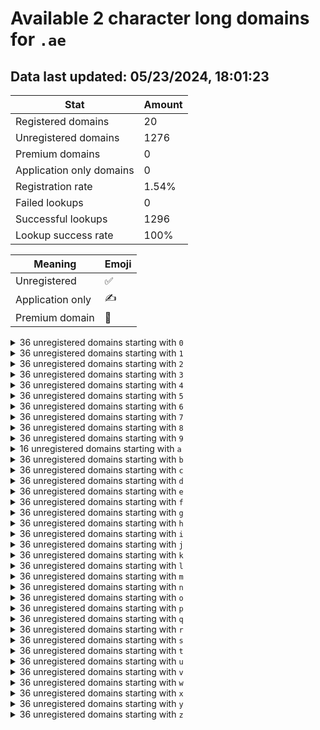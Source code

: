 # Available 2 character long domains for `.ae`

## Data last updated: 05/23/2024, 18:01:23

|Stat|Amount|
|--|--|
|Registered domains|20|
|Unregistered domains|1276|
|Premium domains|0|
|Application only domains|0|
|Registration rate|1.54%|
|Failed lookups|0|
|Successful lookups|1296|
|Lookup success rate|100%|


|Meaning|Emoji|
|--|--|
|Unregistered|:white_check_mark:|
|Application only|:writing_hand:|
|Premium domain|:gem:|

<details>
<summary>36 unregistered domains starting with <bold><code>0</code></bold></summary>

|Type|Domain|
|--|--|
|:white_check_mark:|`00.ae`|
|:white_check_mark:|`01.ae`|
|:white_check_mark:|`02.ae`|
|:white_check_mark:|`03.ae`|
|:white_check_mark:|`04.ae`|
|:white_check_mark:|`05.ae`|
|:white_check_mark:|`06.ae`|
|:white_check_mark:|`07.ae`|
|:white_check_mark:|`08.ae`|
|:white_check_mark:|`09.ae`|
|:white_check_mark:|`0a.ae`|
|:white_check_mark:|`0b.ae`|
|:white_check_mark:|`0c.ae`|
|:white_check_mark:|`0d.ae`|
|:white_check_mark:|`0e.ae`|
|:white_check_mark:|`0f.ae`|
|:white_check_mark:|`0g.ae`|
|:white_check_mark:|`0h.ae`|
|:white_check_mark:|`0i.ae`|
|:white_check_mark:|`0j.ae`|
|:white_check_mark:|`0k.ae`|
|:white_check_mark:|`0l.ae`|
|:white_check_mark:|`0m.ae`|
|:white_check_mark:|`0n.ae`|
|:white_check_mark:|`0o.ae`|
|:white_check_mark:|`0p.ae`|
|:white_check_mark:|`0q.ae`|
|:white_check_mark:|`0r.ae`|
|:white_check_mark:|`0s.ae`|
|:white_check_mark:|`0t.ae`|
|:white_check_mark:|`0u.ae`|
|:white_check_mark:|`0v.ae`|
|:white_check_mark:|`0w.ae`|
|:white_check_mark:|`0x.ae`|
|:white_check_mark:|`0y.ae`|
|:white_check_mark:|`0z.ae`|
</details>
<details>
<summary>36 unregistered domains starting with <bold><code>1</code></bold></summary>

|Type|Domain|
|--|--|
|:white_check_mark:|`10.ae`|
|:white_check_mark:|`11.ae`|
|:white_check_mark:|`12.ae`|
|:white_check_mark:|`13.ae`|
|:white_check_mark:|`14.ae`|
|:white_check_mark:|`15.ae`|
|:white_check_mark:|`16.ae`|
|:white_check_mark:|`17.ae`|
|:white_check_mark:|`18.ae`|
|:white_check_mark:|`19.ae`|
|:white_check_mark:|`1a.ae`|
|:white_check_mark:|`1b.ae`|
|:white_check_mark:|`1c.ae`|
|:white_check_mark:|`1d.ae`|
|:white_check_mark:|`1e.ae`|
|:white_check_mark:|`1f.ae`|
|:white_check_mark:|`1g.ae`|
|:white_check_mark:|`1h.ae`|
|:white_check_mark:|`1i.ae`|
|:white_check_mark:|`1j.ae`|
|:white_check_mark:|`1k.ae`|
|:white_check_mark:|`1l.ae`|
|:white_check_mark:|`1m.ae`|
|:white_check_mark:|`1n.ae`|
|:white_check_mark:|`1o.ae`|
|:white_check_mark:|`1p.ae`|
|:white_check_mark:|`1q.ae`|
|:white_check_mark:|`1r.ae`|
|:white_check_mark:|`1s.ae`|
|:white_check_mark:|`1t.ae`|
|:white_check_mark:|`1u.ae`|
|:white_check_mark:|`1v.ae`|
|:white_check_mark:|`1w.ae`|
|:white_check_mark:|`1x.ae`|
|:white_check_mark:|`1y.ae`|
|:white_check_mark:|`1z.ae`|
</details>
<details>
<summary>36 unregistered domains starting with <bold><code>2</code></bold></summary>

|Type|Domain|
|--|--|
|:white_check_mark:|`20.ae`|
|:white_check_mark:|`21.ae`|
|:white_check_mark:|`22.ae`|
|:white_check_mark:|`23.ae`|
|:white_check_mark:|`24.ae`|
|:white_check_mark:|`25.ae`|
|:white_check_mark:|`26.ae`|
|:white_check_mark:|`27.ae`|
|:white_check_mark:|`28.ae`|
|:white_check_mark:|`29.ae`|
|:white_check_mark:|`2a.ae`|
|:white_check_mark:|`2b.ae`|
|:white_check_mark:|`2c.ae`|
|:white_check_mark:|`2d.ae`|
|:white_check_mark:|`2e.ae`|
|:white_check_mark:|`2f.ae`|
|:white_check_mark:|`2g.ae`|
|:white_check_mark:|`2h.ae`|
|:white_check_mark:|`2i.ae`|
|:white_check_mark:|`2j.ae`|
|:white_check_mark:|`2k.ae`|
|:white_check_mark:|`2l.ae`|
|:white_check_mark:|`2m.ae`|
|:white_check_mark:|`2n.ae`|
|:white_check_mark:|`2o.ae`|
|:white_check_mark:|`2p.ae`|
|:white_check_mark:|`2q.ae`|
|:white_check_mark:|`2r.ae`|
|:white_check_mark:|`2s.ae`|
|:white_check_mark:|`2t.ae`|
|:white_check_mark:|`2u.ae`|
|:white_check_mark:|`2v.ae`|
|:white_check_mark:|`2w.ae`|
|:white_check_mark:|`2x.ae`|
|:white_check_mark:|`2y.ae`|
|:white_check_mark:|`2z.ae`|
</details>
<details>
<summary>36 unregistered domains starting with <bold><code>3</code></bold></summary>

|Type|Domain|
|--|--|
|:white_check_mark:|`30.ae`|
|:white_check_mark:|`31.ae`|
|:white_check_mark:|`32.ae`|
|:white_check_mark:|`33.ae`|
|:white_check_mark:|`34.ae`|
|:white_check_mark:|`35.ae`|
|:white_check_mark:|`36.ae`|
|:white_check_mark:|`37.ae`|
|:white_check_mark:|`38.ae`|
|:white_check_mark:|`39.ae`|
|:white_check_mark:|`3a.ae`|
|:white_check_mark:|`3b.ae`|
|:white_check_mark:|`3c.ae`|
|:white_check_mark:|`3d.ae`|
|:white_check_mark:|`3e.ae`|
|:white_check_mark:|`3f.ae`|
|:white_check_mark:|`3g.ae`|
|:white_check_mark:|`3h.ae`|
|:white_check_mark:|`3i.ae`|
|:white_check_mark:|`3j.ae`|
|:white_check_mark:|`3k.ae`|
|:white_check_mark:|`3l.ae`|
|:white_check_mark:|`3m.ae`|
|:white_check_mark:|`3n.ae`|
|:white_check_mark:|`3o.ae`|
|:white_check_mark:|`3p.ae`|
|:white_check_mark:|`3q.ae`|
|:white_check_mark:|`3r.ae`|
|:white_check_mark:|`3s.ae`|
|:white_check_mark:|`3t.ae`|
|:white_check_mark:|`3u.ae`|
|:white_check_mark:|`3v.ae`|
|:white_check_mark:|`3w.ae`|
|:white_check_mark:|`3x.ae`|
|:white_check_mark:|`3y.ae`|
|:white_check_mark:|`3z.ae`|
</details>
<details>
<summary>36 unregistered domains starting with <bold><code>4</code></bold></summary>

|Type|Domain|
|--|--|
|:white_check_mark:|`40.ae`|
|:white_check_mark:|`41.ae`|
|:white_check_mark:|`42.ae`|
|:white_check_mark:|`43.ae`|
|:white_check_mark:|`44.ae`|
|:white_check_mark:|`45.ae`|
|:white_check_mark:|`46.ae`|
|:white_check_mark:|`47.ae`|
|:white_check_mark:|`48.ae`|
|:white_check_mark:|`49.ae`|
|:white_check_mark:|`4a.ae`|
|:white_check_mark:|`4b.ae`|
|:white_check_mark:|`4c.ae`|
|:white_check_mark:|`4d.ae`|
|:white_check_mark:|`4e.ae`|
|:white_check_mark:|`4f.ae`|
|:white_check_mark:|`4g.ae`|
|:white_check_mark:|`4h.ae`|
|:white_check_mark:|`4i.ae`|
|:white_check_mark:|`4j.ae`|
|:white_check_mark:|`4k.ae`|
|:white_check_mark:|`4l.ae`|
|:white_check_mark:|`4m.ae`|
|:white_check_mark:|`4n.ae`|
|:white_check_mark:|`4o.ae`|
|:white_check_mark:|`4p.ae`|
|:white_check_mark:|`4q.ae`|
|:white_check_mark:|`4r.ae`|
|:white_check_mark:|`4s.ae`|
|:white_check_mark:|`4t.ae`|
|:white_check_mark:|`4u.ae`|
|:white_check_mark:|`4v.ae`|
|:white_check_mark:|`4w.ae`|
|:white_check_mark:|`4x.ae`|
|:white_check_mark:|`4y.ae`|
|:white_check_mark:|`4z.ae`|
</details>
<details>
<summary>36 unregistered domains starting with <bold><code>5</code></bold></summary>

|Type|Domain|
|--|--|
|:white_check_mark:|`50.ae`|
|:white_check_mark:|`51.ae`|
|:white_check_mark:|`52.ae`|
|:white_check_mark:|`53.ae`|
|:white_check_mark:|`54.ae`|
|:white_check_mark:|`55.ae`|
|:white_check_mark:|`56.ae`|
|:white_check_mark:|`57.ae`|
|:white_check_mark:|`58.ae`|
|:white_check_mark:|`59.ae`|
|:white_check_mark:|`5a.ae`|
|:white_check_mark:|`5b.ae`|
|:white_check_mark:|`5c.ae`|
|:white_check_mark:|`5d.ae`|
|:white_check_mark:|`5e.ae`|
|:white_check_mark:|`5f.ae`|
|:white_check_mark:|`5g.ae`|
|:white_check_mark:|`5h.ae`|
|:white_check_mark:|`5i.ae`|
|:white_check_mark:|`5j.ae`|
|:white_check_mark:|`5k.ae`|
|:white_check_mark:|`5l.ae`|
|:white_check_mark:|`5m.ae`|
|:white_check_mark:|`5n.ae`|
|:white_check_mark:|`5o.ae`|
|:white_check_mark:|`5p.ae`|
|:white_check_mark:|`5q.ae`|
|:white_check_mark:|`5r.ae`|
|:white_check_mark:|`5s.ae`|
|:white_check_mark:|`5t.ae`|
|:white_check_mark:|`5u.ae`|
|:white_check_mark:|`5v.ae`|
|:white_check_mark:|`5w.ae`|
|:white_check_mark:|`5x.ae`|
|:white_check_mark:|`5y.ae`|
|:white_check_mark:|`5z.ae`|
</details>
<details>
<summary>36 unregistered domains starting with <bold><code>6</code></bold></summary>

|Type|Domain|
|--|--|
|:white_check_mark:|`60.ae`|
|:white_check_mark:|`61.ae`|
|:white_check_mark:|`62.ae`|
|:white_check_mark:|`63.ae`|
|:white_check_mark:|`64.ae`|
|:white_check_mark:|`65.ae`|
|:white_check_mark:|`66.ae`|
|:white_check_mark:|`67.ae`|
|:white_check_mark:|`68.ae`|
|:white_check_mark:|`69.ae`|
|:white_check_mark:|`6a.ae`|
|:white_check_mark:|`6b.ae`|
|:white_check_mark:|`6c.ae`|
|:white_check_mark:|`6d.ae`|
|:white_check_mark:|`6e.ae`|
|:white_check_mark:|`6f.ae`|
|:white_check_mark:|`6g.ae`|
|:white_check_mark:|`6h.ae`|
|:white_check_mark:|`6i.ae`|
|:white_check_mark:|`6j.ae`|
|:white_check_mark:|`6k.ae`|
|:white_check_mark:|`6l.ae`|
|:white_check_mark:|`6m.ae`|
|:white_check_mark:|`6n.ae`|
|:white_check_mark:|`6o.ae`|
|:white_check_mark:|`6p.ae`|
|:white_check_mark:|`6q.ae`|
|:white_check_mark:|`6r.ae`|
|:white_check_mark:|`6s.ae`|
|:white_check_mark:|`6t.ae`|
|:white_check_mark:|`6u.ae`|
|:white_check_mark:|`6v.ae`|
|:white_check_mark:|`6w.ae`|
|:white_check_mark:|`6x.ae`|
|:white_check_mark:|`6y.ae`|
|:white_check_mark:|`6z.ae`|
</details>
<details>
<summary>36 unregistered domains starting with <bold><code>7</code></bold></summary>

|Type|Domain|
|--|--|
|:white_check_mark:|`70.ae`|
|:white_check_mark:|`71.ae`|
|:white_check_mark:|`72.ae`|
|:white_check_mark:|`73.ae`|
|:white_check_mark:|`74.ae`|
|:white_check_mark:|`75.ae`|
|:white_check_mark:|`76.ae`|
|:white_check_mark:|`77.ae`|
|:white_check_mark:|`78.ae`|
|:white_check_mark:|`79.ae`|
|:white_check_mark:|`7a.ae`|
|:white_check_mark:|`7b.ae`|
|:white_check_mark:|`7c.ae`|
|:white_check_mark:|`7d.ae`|
|:white_check_mark:|`7e.ae`|
|:white_check_mark:|`7f.ae`|
|:white_check_mark:|`7g.ae`|
|:white_check_mark:|`7h.ae`|
|:white_check_mark:|`7i.ae`|
|:white_check_mark:|`7j.ae`|
|:white_check_mark:|`7k.ae`|
|:white_check_mark:|`7l.ae`|
|:white_check_mark:|`7m.ae`|
|:white_check_mark:|`7n.ae`|
|:white_check_mark:|`7o.ae`|
|:white_check_mark:|`7p.ae`|
|:white_check_mark:|`7q.ae`|
|:white_check_mark:|`7r.ae`|
|:white_check_mark:|`7s.ae`|
|:white_check_mark:|`7t.ae`|
|:white_check_mark:|`7u.ae`|
|:white_check_mark:|`7v.ae`|
|:white_check_mark:|`7w.ae`|
|:white_check_mark:|`7x.ae`|
|:white_check_mark:|`7y.ae`|
|:white_check_mark:|`7z.ae`|
</details>
<details>
<summary>36 unregistered domains starting with <bold><code>8</code></bold></summary>

|Type|Domain|
|--|--|
|:white_check_mark:|`80.ae`|
|:white_check_mark:|`81.ae`|
|:white_check_mark:|`82.ae`|
|:white_check_mark:|`83.ae`|
|:white_check_mark:|`84.ae`|
|:white_check_mark:|`85.ae`|
|:white_check_mark:|`86.ae`|
|:white_check_mark:|`87.ae`|
|:white_check_mark:|`88.ae`|
|:white_check_mark:|`89.ae`|
|:white_check_mark:|`8a.ae`|
|:white_check_mark:|`8b.ae`|
|:white_check_mark:|`8c.ae`|
|:white_check_mark:|`8d.ae`|
|:white_check_mark:|`8e.ae`|
|:white_check_mark:|`8f.ae`|
|:white_check_mark:|`8g.ae`|
|:white_check_mark:|`8h.ae`|
|:white_check_mark:|`8i.ae`|
|:white_check_mark:|`8j.ae`|
|:white_check_mark:|`8k.ae`|
|:white_check_mark:|`8l.ae`|
|:white_check_mark:|`8m.ae`|
|:white_check_mark:|`8n.ae`|
|:white_check_mark:|`8o.ae`|
|:white_check_mark:|`8p.ae`|
|:white_check_mark:|`8q.ae`|
|:white_check_mark:|`8r.ae`|
|:white_check_mark:|`8s.ae`|
|:white_check_mark:|`8t.ae`|
|:white_check_mark:|`8u.ae`|
|:white_check_mark:|`8v.ae`|
|:white_check_mark:|`8w.ae`|
|:white_check_mark:|`8x.ae`|
|:white_check_mark:|`8y.ae`|
|:white_check_mark:|`8z.ae`|
</details>
<details>
<summary>36 unregistered domains starting with <bold><code>9</code></bold></summary>

|Type|Domain|
|--|--|
|:white_check_mark:|`90.ae`|
|:white_check_mark:|`91.ae`|
|:white_check_mark:|`92.ae`|
|:white_check_mark:|`93.ae`|
|:white_check_mark:|`94.ae`|
|:white_check_mark:|`95.ae`|
|:white_check_mark:|`96.ae`|
|:white_check_mark:|`97.ae`|
|:white_check_mark:|`98.ae`|
|:white_check_mark:|`99.ae`|
|:white_check_mark:|`9a.ae`|
|:white_check_mark:|`9b.ae`|
|:white_check_mark:|`9c.ae`|
|:white_check_mark:|`9d.ae`|
|:white_check_mark:|`9e.ae`|
|:white_check_mark:|`9f.ae`|
|:white_check_mark:|`9g.ae`|
|:white_check_mark:|`9h.ae`|
|:white_check_mark:|`9i.ae`|
|:white_check_mark:|`9j.ae`|
|:white_check_mark:|`9k.ae`|
|:white_check_mark:|`9l.ae`|
|:white_check_mark:|`9m.ae`|
|:white_check_mark:|`9n.ae`|
|:white_check_mark:|`9o.ae`|
|:white_check_mark:|`9p.ae`|
|:white_check_mark:|`9q.ae`|
|:white_check_mark:|`9r.ae`|
|:white_check_mark:|`9s.ae`|
|:white_check_mark:|`9t.ae`|
|:white_check_mark:|`9u.ae`|
|:white_check_mark:|`9v.ae`|
|:white_check_mark:|`9w.ae`|
|:white_check_mark:|`9x.ae`|
|:white_check_mark:|`9y.ae`|
|:white_check_mark:|`9z.ae`|
</details>
<details>
<summary>16 unregistered domains starting with <bold><code>a</code></bold></summary>

|Type|Domain|
|--|--|
|:white_check_mark:|`a0.ae`|
|:white_check_mark:|`a1.ae`|
|:white_check_mark:|`a2.ae`|
|:white_check_mark:|`a3.ae`|
|:white_check_mark:|`a4.ae`|
|:white_check_mark:|`a5.ae`|
|:white_check_mark:|`a6.ae`|
|:white_check_mark:|`a7.ae`|
|:white_check_mark:|`a8.ae`|
|:white_check_mark:|`a9.ae`|
|:white_check_mark:|`au.ae`|
|:white_check_mark:|`av.ae`|
|:white_check_mark:|`aw.ae`|
|:white_check_mark:|`ax.ae`|
|:white_check_mark:|`ay.ae`|
|:white_check_mark:|`az.ae`|
</details>
<details>
<summary>36 unregistered domains starting with <bold><code>b</code></bold></summary>

|Type|Domain|
|--|--|
|:white_check_mark:|`b0.ae`|
|:white_check_mark:|`b1.ae`|
|:white_check_mark:|`b2.ae`|
|:white_check_mark:|`b3.ae`|
|:white_check_mark:|`b4.ae`|
|:white_check_mark:|`b5.ae`|
|:white_check_mark:|`b6.ae`|
|:white_check_mark:|`b7.ae`|
|:white_check_mark:|`b8.ae`|
|:white_check_mark:|`b9.ae`|
|:white_check_mark:|`ba.ae`|
|:white_check_mark:|`bb.ae`|
|:white_check_mark:|`bc.ae`|
|:white_check_mark:|`bd.ae`|
|:white_check_mark:|`be.ae`|
|:white_check_mark:|`bf.ae`|
|:white_check_mark:|`bg.ae`|
|:white_check_mark:|`bh.ae`|
|:white_check_mark:|`bi.ae`|
|:white_check_mark:|`bj.ae`|
|:white_check_mark:|`bk.ae`|
|:white_check_mark:|`bl.ae`|
|:white_check_mark:|`bm.ae`|
|:white_check_mark:|`bn.ae`|
|:white_check_mark:|`bo.ae`|
|:white_check_mark:|`bp.ae`|
|:white_check_mark:|`bq.ae`|
|:white_check_mark:|`br.ae`|
|:white_check_mark:|`bs.ae`|
|:white_check_mark:|`bt.ae`|
|:white_check_mark:|`bu.ae`|
|:white_check_mark:|`bv.ae`|
|:white_check_mark:|`bw.ae`|
|:white_check_mark:|`bx.ae`|
|:white_check_mark:|`by.ae`|
|:white_check_mark:|`bz.ae`|
</details>
<details>
<summary>36 unregistered domains starting with <bold><code>c</code></bold></summary>

|Type|Domain|
|--|--|
|:white_check_mark:|`c0.ae`|
|:white_check_mark:|`c1.ae`|
|:white_check_mark:|`c2.ae`|
|:white_check_mark:|`c3.ae`|
|:white_check_mark:|`c4.ae`|
|:white_check_mark:|`c5.ae`|
|:white_check_mark:|`c6.ae`|
|:white_check_mark:|`c7.ae`|
|:white_check_mark:|`c8.ae`|
|:white_check_mark:|`c9.ae`|
|:white_check_mark:|`ca.ae`|
|:white_check_mark:|`cb.ae`|
|:white_check_mark:|`cc.ae`|
|:white_check_mark:|`cd.ae`|
|:white_check_mark:|`ce.ae`|
|:white_check_mark:|`cf.ae`|
|:white_check_mark:|`cg.ae`|
|:white_check_mark:|`ch.ae`|
|:white_check_mark:|`ci.ae`|
|:white_check_mark:|`cj.ae`|
|:white_check_mark:|`ck.ae`|
|:white_check_mark:|`cl.ae`|
|:white_check_mark:|`cm.ae`|
|:white_check_mark:|`cn.ae`|
|:white_check_mark:|`co.ae`|
|:white_check_mark:|`cp.ae`|
|:white_check_mark:|`cq.ae`|
|:white_check_mark:|`cr.ae`|
|:white_check_mark:|`cs.ae`|
|:white_check_mark:|`ct.ae`|
|:white_check_mark:|`cu.ae`|
|:white_check_mark:|`cv.ae`|
|:white_check_mark:|`cw.ae`|
|:white_check_mark:|`cx.ae`|
|:white_check_mark:|`cy.ae`|
|:white_check_mark:|`cz.ae`|
</details>
<details>
<summary>36 unregistered domains starting with <bold><code>d</code></bold></summary>

|Type|Domain|
|--|--|
|:white_check_mark:|`d0.ae`|
|:white_check_mark:|`d1.ae`|
|:white_check_mark:|`d2.ae`|
|:white_check_mark:|`d3.ae`|
|:white_check_mark:|`d4.ae`|
|:white_check_mark:|`d5.ae`|
|:white_check_mark:|`d6.ae`|
|:white_check_mark:|`d7.ae`|
|:white_check_mark:|`d8.ae`|
|:white_check_mark:|`d9.ae`|
|:white_check_mark:|`da.ae`|
|:white_check_mark:|`db.ae`|
|:white_check_mark:|`dc.ae`|
|:white_check_mark:|`dd.ae`|
|:white_check_mark:|`de.ae`|
|:white_check_mark:|`df.ae`|
|:white_check_mark:|`dg.ae`|
|:white_check_mark:|`dh.ae`|
|:white_check_mark:|`di.ae`|
|:white_check_mark:|`dj.ae`|
|:white_check_mark:|`dk.ae`|
|:white_check_mark:|`dl.ae`|
|:white_check_mark:|`dm.ae`|
|:white_check_mark:|`dn.ae`|
|:white_check_mark:|`do.ae`|
|:white_check_mark:|`dp.ae`|
|:white_check_mark:|`dq.ae`|
|:white_check_mark:|`dr.ae`|
|:white_check_mark:|`ds.ae`|
|:white_check_mark:|`dt.ae`|
|:white_check_mark:|`du.ae`|
|:white_check_mark:|`dv.ae`|
|:white_check_mark:|`dw.ae`|
|:white_check_mark:|`dx.ae`|
|:white_check_mark:|`dy.ae`|
|:white_check_mark:|`dz.ae`|
</details>
<details>
<summary>36 unregistered domains starting with <bold><code>e</code></bold></summary>

|Type|Domain|
|--|--|
|:white_check_mark:|`e0.ae`|
|:white_check_mark:|`e1.ae`|
|:white_check_mark:|`e2.ae`|
|:white_check_mark:|`e3.ae`|
|:white_check_mark:|`e4.ae`|
|:white_check_mark:|`e5.ae`|
|:white_check_mark:|`e6.ae`|
|:white_check_mark:|`e7.ae`|
|:white_check_mark:|`e8.ae`|
|:white_check_mark:|`e9.ae`|
|:white_check_mark:|`ea.ae`|
|:white_check_mark:|`eb.ae`|
|:white_check_mark:|`ec.ae`|
|:white_check_mark:|`ed.ae`|
|:white_check_mark:|`ee.ae`|
|:white_check_mark:|`ef.ae`|
|:white_check_mark:|`eg.ae`|
|:white_check_mark:|`eh.ae`|
|:white_check_mark:|`ei.ae`|
|:white_check_mark:|`ej.ae`|
|:white_check_mark:|`ek.ae`|
|:white_check_mark:|`el.ae`|
|:white_check_mark:|`em.ae`|
|:white_check_mark:|`en.ae`|
|:white_check_mark:|`eo.ae`|
|:white_check_mark:|`ep.ae`|
|:white_check_mark:|`eq.ae`|
|:white_check_mark:|`er.ae`|
|:white_check_mark:|`es.ae`|
|:white_check_mark:|`et.ae`|
|:white_check_mark:|`eu.ae`|
|:white_check_mark:|`ev.ae`|
|:white_check_mark:|`ew.ae`|
|:white_check_mark:|`ex.ae`|
|:white_check_mark:|`ey.ae`|
|:white_check_mark:|`ez.ae`|
</details>
<details>
<summary>36 unregistered domains starting with <bold><code>f</code></bold></summary>

|Type|Domain|
|--|--|
|:white_check_mark:|`f0.ae`|
|:white_check_mark:|`f1.ae`|
|:white_check_mark:|`f2.ae`|
|:white_check_mark:|`f3.ae`|
|:white_check_mark:|`f4.ae`|
|:white_check_mark:|`f5.ae`|
|:white_check_mark:|`f6.ae`|
|:white_check_mark:|`f7.ae`|
|:white_check_mark:|`f8.ae`|
|:white_check_mark:|`f9.ae`|
|:white_check_mark:|`fa.ae`|
|:white_check_mark:|`fb.ae`|
|:white_check_mark:|`fc.ae`|
|:white_check_mark:|`fd.ae`|
|:white_check_mark:|`fe.ae`|
|:white_check_mark:|`ff.ae`|
|:white_check_mark:|`fg.ae`|
|:white_check_mark:|`fh.ae`|
|:white_check_mark:|`fi.ae`|
|:white_check_mark:|`fj.ae`|
|:white_check_mark:|`fk.ae`|
|:white_check_mark:|`fl.ae`|
|:white_check_mark:|`fm.ae`|
|:white_check_mark:|`fn.ae`|
|:white_check_mark:|`fo.ae`|
|:white_check_mark:|`fp.ae`|
|:white_check_mark:|`fq.ae`|
|:white_check_mark:|`fr.ae`|
|:white_check_mark:|`fs.ae`|
|:white_check_mark:|`ft.ae`|
|:white_check_mark:|`fu.ae`|
|:white_check_mark:|`fv.ae`|
|:white_check_mark:|`fw.ae`|
|:white_check_mark:|`fx.ae`|
|:white_check_mark:|`fy.ae`|
|:white_check_mark:|`fz.ae`|
</details>
<details>
<summary>36 unregistered domains starting with <bold><code>g</code></bold></summary>

|Type|Domain|
|--|--|
|:white_check_mark:|`g0.ae`|
|:white_check_mark:|`g1.ae`|
|:white_check_mark:|`g2.ae`|
|:white_check_mark:|`g3.ae`|
|:white_check_mark:|`g4.ae`|
|:white_check_mark:|`g5.ae`|
|:white_check_mark:|`g6.ae`|
|:white_check_mark:|`g7.ae`|
|:white_check_mark:|`g8.ae`|
|:white_check_mark:|`g9.ae`|
|:white_check_mark:|`ga.ae`|
|:white_check_mark:|`gb.ae`|
|:white_check_mark:|`gc.ae`|
|:white_check_mark:|`gd.ae`|
|:white_check_mark:|`ge.ae`|
|:white_check_mark:|`gf.ae`|
|:white_check_mark:|`gg.ae`|
|:white_check_mark:|`gh.ae`|
|:white_check_mark:|`gi.ae`|
|:white_check_mark:|`gj.ae`|
|:white_check_mark:|`gk.ae`|
|:white_check_mark:|`gl.ae`|
|:white_check_mark:|`gm.ae`|
|:white_check_mark:|`gn.ae`|
|:white_check_mark:|`go.ae`|
|:white_check_mark:|`gp.ae`|
|:white_check_mark:|`gq.ae`|
|:white_check_mark:|`gr.ae`|
|:white_check_mark:|`gs.ae`|
|:white_check_mark:|`gt.ae`|
|:white_check_mark:|`gu.ae`|
|:white_check_mark:|`gv.ae`|
|:white_check_mark:|`gw.ae`|
|:white_check_mark:|`gx.ae`|
|:white_check_mark:|`gy.ae`|
|:white_check_mark:|`gz.ae`|
</details>
<details>
<summary>36 unregistered domains starting with <bold><code>h</code></bold></summary>

|Type|Domain|
|--|--|
|:white_check_mark:|`h0.ae`|
|:white_check_mark:|`h1.ae`|
|:white_check_mark:|`h2.ae`|
|:white_check_mark:|`h3.ae`|
|:white_check_mark:|`h4.ae`|
|:white_check_mark:|`h5.ae`|
|:white_check_mark:|`h6.ae`|
|:white_check_mark:|`h7.ae`|
|:white_check_mark:|`h8.ae`|
|:white_check_mark:|`h9.ae`|
|:white_check_mark:|`ha.ae`|
|:white_check_mark:|`hb.ae`|
|:white_check_mark:|`hc.ae`|
|:white_check_mark:|`hd.ae`|
|:white_check_mark:|`he.ae`|
|:white_check_mark:|`hf.ae`|
|:white_check_mark:|`hg.ae`|
|:white_check_mark:|`hh.ae`|
|:white_check_mark:|`hi.ae`|
|:white_check_mark:|`hj.ae`|
|:white_check_mark:|`hk.ae`|
|:white_check_mark:|`hl.ae`|
|:white_check_mark:|`hm.ae`|
|:white_check_mark:|`hn.ae`|
|:white_check_mark:|`ho.ae`|
|:white_check_mark:|`hp.ae`|
|:white_check_mark:|`hq.ae`|
|:white_check_mark:|`hr.ae`|
|:white_check_mark:|`hs.ae`|
|:white_check_mark:|`ht.ae`|
|:white_check_mark:|`hu.ae`|
|:white_check_mark:|`hv.ae`|
|:white_check_mark:|`hw.ae`|
|:white_check_mark:|`hx.ae`|
|:white_check_mark:|`hy.ae`|
|:white_check_mark:|`hz.ae`|
</details>
<details>
<summary>36 unregistered domains starting with <bold><code>i</code></bold></summary>

|Type|Domain|
|--|--|
|:white_check_mark:|`i0.ae`|
|:white_check_mark:|`i1.ae`|
|:white_check_mark:|`i2.ae`|
|:white_check_mark:|`i3.ae`|
|:white_check_mark:|`i4.ae`|
|:white_check_mark:|`i5.ae`|
|:white_check_mark:|`i6.ae`|
|:white_check_mark:|`i7.ae`|
|:white_check_mark:|`i8.ae`|
|:white_check_mark:|`i9.ae`|
|:white_check_mark:|`ia.ae`|
|:white_check_mark:|`ib.ae`|
|:white_check_mark:|`ic.ae`|
|:white_check_mark:|`id.ae`|
|:white_check_mark:|`ie.ae`|
|:white_check_mark:|`if.ae`|
|:white_check_mark:|`ig.ae`|
|:white_check_mark:|`ih.ae`|
|:white_check_mark:|`ii.ae`|
|:white_check_mark:|`ij.ae`|
|:white_check_mark:|`ik.ae`|
|:white_check_mark:|`il.ae`|
|:white_check_mark:|`im.ae`|
|:white_check_mark:|`in.ae`|
|:white_check_mark:|`io.ae`|
|:white_check_mark:|`ip.ae`|
|:white_check_mark:|`iq.ae`|
|:white_check_mark:|`ir.ae`|
|:white_check_mark:|`is.ae`|
|:white_check_mark:|`it.ae`|
|:white_check_mark:|`iu.ae`|
|:white_check_mark:|`iv.ae`|
|:white_check_mark:|`iw.ae`|
|:white_check_mark:|`ix.ae`|
|:white_check_mark:|`iy.ae`|
|:white_check_mark:|`iz.ae`|
</details>
<details>
<summary>36 unregistered domains starting with <bold><code>j</code></bold></summary>

|Type|Domain|
|--|--|
|:white_check_mark:|`j0.ae`|
|:white_check_mark:|`j1.ae`|
|:white_check_mark:|`j2.ae`|
|:white_check_mark:|`j3.ae`|
|:white_check_mark:|`j4.ae`|
|:white_check_mark:|`j5.ae`|
|:white_check_mark:|`j6.ae`|
|:white_check_mark:|`j7.ae`|
|:white_check_mark:|`j8.ae`|
|:white_check_mark:|`j9.ae`|
|:white_check_mark:|`ja.ae`|
|:white_check_mark:|`jb.ae`|
|:white_check_mark:|`jc.ae`|
|:white_check_mark:|`jd.ae`|
|:white_check_mark:|`je.ae`|
|:white_check_mark:|`jf.ae`|
|:white_check_mark:|`jg.ae`|
|:white_check_mark:|`jh.ae`|
|:white_check_mark:|`ji.ae`|
|:white_check_mark:|`jj.ae`|
|:white_check_mark:|`jk.ae`|
|:white_check_mark:|`jl.ae`|
|:white_check_mark:|`jm.ae`|
|:white_check_mark:|`jn.ae`|
|:white_check_mark:|`jo.ae`|
|:white_check_mark:|`jp.ae`|
|:white_check_mark:|`jq.ae`|
|:white_check_mark:|`jr.ae`|
|:white_check_mark:|`js.ae`|
|:white_check_mark:|`jt.ae`|
|:white_check_mark:|`ju.ae`|
|:white_check_mark:|`jv.ae`|
|:white_check_mark:|`jw.ae`|
|:white_check_mark:|`jx.ae`|
|:white_check_mark:|`jy.ae`|
|:white_check_mark:|`jz.ae`|
</details>
<details>
<summary>36 unregistered domains starting with <bold><code>k</code></bold></summary>

|Type|Domain|
|--|--|
|:white_check_mark:|`k0.ae`|
|:white_check_mark:|`k1.ae`|
|:white_check_mark:|`k2.ae`|
|:white_check_mark:|`k3.ae`|
|:white_check_mark:|`k4.ae`|
|:white_check_mark:|`k5.ae`|
|:white_check_mark:|`k6.ae`|
|:white_check_mark:|`k7.ae`|
|:white_check_mark:|`k8.ae`|
|:white_check_mark:|`k9.ae`|
|:white_check_mark:|`ka.ae`|
|:white_check_mark:|`kb.ae`|
|:white_check_mark:|`kc.ae`|
|:white_check_mark:|`kd.ae`|
|:white_check_mark:|`ke.ae`|
|:white_check_mark:|`kf.ae`|
|:white_check_mark:|`kg.ae`|
|:white_check_mark:|`kh.ae`|
|:white_check_mark:|`ki.ae`|
|:white_check_mark:|`kj.ae`|
|:white_check_mark:|`kk.ae`|
|:white_check_mark:|`kl.ae`|
|:white_check_mark:|`km.ae`|
|:white_check_mark:|`kn.ae`|
|:white_check_mark:|`ko.ae`|
|:white_check_mark:|`kp.ae`|
|:white_check_mark:|`kq.ae`|
|:white_check_mark:|`kr.ae`|
|:white_check_mark:|`ks.ae`|
|:white_check_mark:|`kt.ae`|
|:white_check_mark:|`ku.ae`|
|:white_check_mark:|`kv.ae`|
|:white_check_mark:|`kw.ae`|
|:white_check_mark:|`kx.ae`|
|:white_check_mark:|`ky.ae`|
|:white_check_mark:|`kz.ae`|
</details>
<details>
<summary>36 unregistered domains starting with <bold><code>l</code></bold></summary>

|Type|Domain|
|--|--|
|:white_check_mark:|`l0.ae`|
|:white_check_mark:|`l1.ae`|
|:white_check_mark:|`l2.ae`|
|:white_check_mark:|`l3.ae`|
|:white_check_mark:|`l4.ae`|
|:white_check_mark:|`l5.ae`|
|:white_check_mark:|`l6.ae`|
|:white_check_mark:|`l7.ae`|
|:white_check_mark:|`l8.ae`|
|:white_check_mark:|`l9.ae`|
|:white_check_mark:|`la.ae`|
|:white_check_mark:|`lb.ae`|
|:white_check_mark:|`lc.ae`|
|:white_check_mark:|`ld.ae`|
|:white_check_mark:|`le.ae`|
|:white_check_mark:|`lf.ae`|
|:white_check_mark:|`lg.ae`|
|:white_check_mark:|`lh.ae`|
|:white_check_mark:|`li.ae`|
|:white_check_mark:|`lj.ae`|
|:white_check_mark:|`lk.ae`|
|:white_check_mark:|`ll.ae`|
|:white_check_mark:|`lm.ae`|
|:white_check_mark:|`ln.ae`|
|:white_check_mark:|`lo.ae`|
|:white_check_mark:|`lp.ae`|
|:white_check_mark:|`lq.ae`|
|:white_check_mark:|`lr.ae`|
|:white_check_mark:|`ls.ae`|
|:white_check_mark:|`lt.ae`|
|:white_check_mark:|`lu.ae`|
|:white_check_mark:|`lv.ae`|
|:white_check_mark:|`lw.ae`|
|:white_check_mark:|`lx.ae`|
|:white_check_mark:|`ly.ae`|
|:white_check_mark:|`lz.ae`|
</details>
<details>
<summary>36 unregistered domains starting with <bold><code>m</code></bold></summary>

|Type|Domain|
|--|--|
|:white_check_mark:|`m0.ae`|
|:white_check_mark:|`m1.ae`|
|:white_check_mark:|`m2.ae`|
|:white_check_mark:|`m3.ae`|
|:white_check_mark:|`m4.ae`|
|:white_check_mark:|`m5.ae`|
|:white_check_mark:|`m6.ae`|
|:white_check_mark:|`m7.ae`|
|:white_check_mark:|`m8.ae`|
|:white_check_mark:|`m9.ae`|
|:white_check_mark:|`ma.ae`|
|:white_check_mark:|`mb.ae`|
|:white_check_mark:|`mc.ae`|
|:white_check_mark:|`md.ae`|
|:white_check_mark:|`me.ae`|
|:white_check_mark:|`mf.ae`|
|:white_check_mark:|`mg.ae`|
|:white_check_mark:|`mh.ae`|
|:white_check_mark:|`mi.ae`|
|:white_check_mark:|`mj.ae`|
|:white_check_mark:|`mk.ae`|
|:white_check_mark:|`ml.ae`|
|:white_check_mark:|`mm.ae`|
|:white_check_mark:|`mn.ae`|
|:white_check_mark:|`mo.ae`|
|:white_check_mark:|`mp.ae`|
|:white_check_mark:|`mq.ae`|
|:white_check_mark:|`mr.ae`|
|:white_check_mark:|`ms.ae`|
|:white_check_mark:|`mt.ae`|
|:white_check_mark:|`mu.ae`|
|:white_check_mark:|`mv.ae`|
|:white_check_mark:|`mw.ae`|
|:white_check_mark:|`mx.ae`|
|:white_check_mark:|`my.ae`|
|:white_check_mark:|`mz.ae`|
</details>
<details>
<summary>36 unregistered domains starting with <bold><code>n</code></bold></summary>

|Type|Domain|
|--|--|
|:white_check_mark:|`n0.ae`|
|:white_check_mark:|`n1.ae`|
|:white_check_mark:|`n2.ae`|
|:white_check_mark:|`n3.ae`|
|:white_check_mark:|`n4.ae`|
|:white_check_mark:|`n5.ae`|
|:white_check_mark:|`n6.ae`|
|:white_check_mark:|`n7.ae`|
|:white_check_mark:|`n8.ae`|
|:white_check_mark:|`n9.ae`|
|:white_check_mark:|`na.ae`|
|:white_check_mark:|`nb.ae`|
|:white_check_mark:|`nc.ae`|
|:white_check_mark:|`nd.ae`|
|:white_check_mark:|`ne.ae`|
|:white_check_mark:|`nf.ae`|
|:white_check_mark:|`ng.ae`|
|:white_check_mark:|`nh.ae`|
|:white_check_mark:|`ni.ae`|
|:white_check_mark:|`nj.ae`|
|:white_check_mark:|`nk.ae`|
|:white_check_mark:|`nl.ae`|
|:white_check_mark:|`nm.ae`|
|:white_check_mark:|`nn.ae`|
|:white_check_mark:|`no.ae`|
|:white_check_mark:|`np.ae`|
|:white_check_mark:|`nq.ae`|
|:white_check_mark:|`nr.ae`|
|:white_check_mark:|`ns.ae`|
|:white_check_mark:|`nt.ae`|
|:white_check_mark:|`nu.ae`|
|:white_check_mark:|`nv.ae`|
|:white_check_mark:|`nw.ae`|
|:white_check_mark:|`nx.ae`|
|:white_check_mark:|`ny.ae`|
|:white_check_mark:|`nz.ae`|
</details>
<details>
<summary>36 unregistered domains starting with <bold><code>o</code></bold></summary>

|Type|Domain|
|--|--|
|:white_check_mark:|`o0.ae`|
|:white_check_mark:|`o1.ae`|
|:white_check_mark:|`o2.ae`|
|:white_check_mark:|`o3.ae`|
|:white_check_mark:|`o4.ae`|
|:white_check_mark:|`o5.ae`|
|:white_check_mark:|`o6.ae`|
|:white_check_mark:|`o7.ae`|
|:white_check_mark:|`o8.ae`|
|:white_check_mark:|`o9.ae`|
|:white_check_mark:|`oa.ae`|
|:white_check_mark:|`ob.ae`|
|:white_check_mark:|`oc.ae`|
|:white_check_mark:|`od.ae`|
|:white_check_mark:|`oe.ae`|
|:white_check_mark:|`of.ae`|
|:white_check_mark:|`og.ae`|
|:white_check_mark:|`oh.ae`|
|:white_check_mark:|`oi.ae`|
|:white_check_mark:|`oj.ae`|
|:white_check_mark:|`ok.ae`|
|:white_check_mark:|`ol.ae`|
|:white_check_mark:|`om.ae`|
|:white_check_mark:|`on.ae`|
|:white_check_mark:|`oo.ae`|
|:white_check_mark:|`op.ae`|
|:white_check_mark:|`oq.ae`|
|:white_check_mark:|`or.ae`|
|:white_check_mark:|`os.ae`|
|:white_check_mark:|`ot.ae`|
|:white_check_mark:|`ou.ae`|
|:white_check_mark:|`ov.ae`|
|:white_check_mark:|`ow.ae`|
|:white_check_mark:|`ox.ae`|
|:white_check_mark:|`oy.ae`|
|:white_check_mark:|`oz.ae`|
</details>
<details>
<summary>36 unregistered domains starting with <bold><code>p</code></bold></summary>

|Type|Domain|
|--|--|
|:white_check_mark:|`p0.ae`|
|:white_check_mark:|`p1.ae`|
|:white_check_mark:|`p2.ae`|
|:white_check_mark:|`p3.ae`|
|:white_check_mark:|`p4.ae`|
|:white_check_mark:|`p5.ae`|
|:white_check_mark:|`p6.ae`|
|:white_check_mark:|`p7.ae`|
|:white_check_mark:|`p8.ae`|
|:white_check_mark:|`p9.ae`|
|:white_check_mark:|`pa.ae`|
|:white_check_mark:|`pb.ae`|
|:white_check_mark:|`pc.ae`|
|:white_check_mark:|`pd.ae`|
|:white_check_mark:|`pe.ae`|
|:white_check_mark:|`pf.ae`|
|:white_check_mark:|`pg.ae`|
|:white_check_mark:|`ph.ae`|
|:white_check_mark:|`pi.ae`|
|:white_check_mark:|`pj.ae`|
|:white_check_mark:|`pk.ae`|
|:white_check_mark:|`pl.ae`|
|:white_check_mark:|`pm.ae`|
|:white_check_mark:|`pn.ae`|
|:white_check_mark:|`po.ae`|
|:white_check_mark:|`pp.ae`|
|:white_check_mark:|`pq.ae`|
|:white_check_mark:|`pr.ae`|
|:white_check_mark:|`ps.ae`|
|:white_check_mark:|`pt.ae`|
|:white_check_mark:|`pu.ae`|
|:white_check_mark:|`pv.ae`|
|:white_check_mark:|`pw.ae`|
|:white_check_mark:|`px.ae`|
|:white_check_mark:|`py.ae`|
|:white_check_mark:|`pz.ae`|
</details>
<details>
<summary>36 unregistered domains starting with <bold><code>q</code></bold></summary>

|Type|Domain|
|--|--|
|:white_check_mark:|`q0.ae`|
|:white_check_mark:|`q1.ae`|
|:white_check_mark:|`q2.ae`|
|:white_check_mark:|`q3.ae`|
|:white_check_mark:|`q4.ae`|
|:white_check_mark:|`q5.ae`|
|:white_check_mark:|`q6.ae`|
|:white_check_mark:|`q7.ae`|
|:white_check_mark:|`q8.ae`|
|:white_check_mark:|`q9.ae`|
|:white_check_mark:|`qa.ae`|
|:white_check_mark:|`qb.ae`|
|:white_check_mark:|`qc.ae`|
|:white_check_mark:|`qd.ae`|
|:white_check_mark:|`qe.ae`|
|:white_check_mark:|`qf.ae`|
|:white_check_mark:|`qg.ae`|
|:white_check_mark:|`qh.ae`|
|:white_check_mark:|`qi.ae`|
|:white_check_mark:|`qj.ae`|
|:white_check_mark:|`qk.ae`|
|:white_check_mark:|`ql.ae`|
|:white_check_mark:|`qm.ae`|
|:white_check_mark:|`qn.ae`|
|:white_check_mark:|`qo.ae`|
|:white_check_mark:|`qp.ae`|
|:white_check_mark:|`qq.ae`|
|:white_check_mark:|`qr.ae`|
|:white_check_mark:|`qs.ae`|
|:white_check_mark:|`qt.ae`|
|:white_check_mark:|`qu.ae`|
|:white_check_mark:|`qv.ae`|
|:white_check_mark:|`qw.ae`|
|:white_check_mark:|`qx.ae`|
|:white_check_mark:|`qy.ae`|
|:white_check_mark:|`qz.ae`|
</details>
<details>
<summary>36 unregistered domains starting with <bold><code>r</code></bold></summary>

|Type|Domain|
|--|--|
|:white_check_mark:|`r0.ae`|
|:white_check_mark:|`r1.ae`|
|:white_check_mark:|`r2.ae`|
|:white_check_mark:|`r3.ae`|
|:white_check_mark:|`r4.ae`|
|:white_check_mark:|`r5.ae`|
|:white_check_mark:|`r6.ae`|
|:white_check_mark:|`r7.ae`|
|:white_check_mark:|`r8.ae`|
|:white_check_mark:|`r9.ae`|
|:white_check_mark:|`ra.ae`|
|:white_check_mark:|`rb.ae`|
|:white_check_mark:|`rc.ae`|
|:white_check_mark:|`rd.ae`|
|:white_check_mark:|`re.ae`|
|:white_check_mark:|`rf.ae`|
|:white_check_mark:|`rg.ae`|
|:white_check_mark:|`rh.ae`|
|:white_check_mark:|`ri.ae`|
|:white_check_mark:|`rj.ae`|
|:white_check_mark:|`rk.ae`|
|:white_check_mark:|`rl.ae`|
|:white_check_mark:|`rm.ae`|
|:white_check_mark:|`rn.ae`|
|:white_check_mark:|`ro.ae`|
|:white_check_mark:|`rp.ae`|
|:white_check_mark:|`rq.ae`|
|:white_check_mark:|`rr.ae`|
|:white_check_mark:|`rs.ae`|
|:white_check_mark:|`rt.ae`|
|:white_check_mark:|`ru.ae`|
|:white_check_mark:|`rv.ae`|
|:white_check_mark:|`rw.ae`|
|:white_check_mark:|`rx.ae`|
|:white_check_mark:|`ry.ae`|
|:white_check_mark:|`rz.ae`|
</details>
<details>
<summary>36 unregistered domains starting with <bold><code>s</code></bold></summary>

|Type|Domain|
|--|--|
|:white_check_mark:|`s0.ae`|
|:white_check_mark:|`s1.ae`|
|:white_check_mark:|`s2.ae`|
|:white_check_mark:|`s3.ae`|
|:white_check_mark:|`s4.ae`|
|:white_check_mark:|`s5.ae`|
|:white_check_mark:|`s6.ae`|
|:white_check_mark:|`s7.ae`|
|:white_check_mark:|`s8.ae`|
|:white_check_mark:|`s9.ae`|
|:white_check_mark:|`sa.ae`|
|:white_check_mark:|`sb.ae`|
|:white_check_mark:|`sc.ae`|
|:white_check_mark:|`sd.ae`|
|:white_check_mark:|`se.ae`|
|:white_check_mark:|`sf.ae`|
|:white_check_mark:|`sg.ae`|
|:white_check_mark:|`sh.ae`|
|:white_check_mark:|`si.ae`|
|:white_check_mark:|`sj.ae`|
|:white_check_mark:|`sk.ae`|
|:white_check_mark:|`sl.ae`|
|:white_check_mark:|`sm.ae`|
|:white_check_mark:|`sn.ae`|
|:white_check_mark:|`so.ae`|
|:white_check_mark:|`sp.ae`|
|:white_check_mark:|`sq.ae`|
|:white_check_mark:|`sr.ae`|
|:white_check_mark:|`ss.ae`|
|:white_check_mark:|`st.ae`|
|:white_check_mark:|`su.ae`|
|:white_check_mark:|`sv.ae`|
|:white_check_mark:|`sw.ae`|
|:white_check_mark:|`sx.ae`|
|:white_check_mark:|`sy.ae`|
|:white_check_mark:|`sz.ae`|
</details>
<details>
<summary>36 unregistered domains starting with <bold><code>t</code></bold></summary>

|Type|Domain|
|--|--|
|:white_check_mark:|`t0.ae`|
|:white_check_mark:|`t1.ae`|
|:white_check_mark:|`t2.ae`|
|:white_check_mark:|`t3.ae`|
|:white_check_mark:|`t4.ae`|
|:white_check_mark:|`t5.ae`|
|:white_check_mark:|`t6.ae`|
|:white_check_mark:|`t7.ae`|
|:white_check_mark:|`t8.ae`|
|:white_check_mark:|`t9.ae`|
|:white_check_mark:|`ta.ae`|
|:white_check_mark:|`tb.ae`|
|:white_check_mark:|`tc.ae`|
|:white_check_mark:|`td.ae`|
|:white_check_mark:|`te.ae`|
|:white_check_mark:|`tf.ae`|
|:white_check_mark:|`tg.ae`|
|:white_check_mark:|`th.ae`|
|:white_check_mark:|`ti.ae`|
|:white_check_mark:|`tj.ae`|
|:white_check_mark:|`tk.ae`|
|:white_check_mark:|`tl.ae`|
|:white_check_mark:|`tm.ae`|
|:white_check_mark:|`tn.ae`|
|:white_check_mark:|`to.ae`|
|:white_check_mark:|`tp.ae`|
|:white_check_mark:|`tq.ae`|
|:white_check_mark:|`tr.ae`|
|:white_check_mark:|`ts.ae`|
|:white_check_mark:|`tt.ae`|
|:white_check_mark:|`tu.ae`|
|:white_check_mark:|`tv.ae`|
|:white_check_mark:|`tw.ae`|
|:white_check_mark:|`tx.ae`|
|:white_check_mark:|`ty.ae`|
|:white_check_mark:|`tz.ae`|
</details>
<details>
<summary>36 unregistered domains starting with <bold><code>u</code></bold></summary>

|Type|Domain|
|--|--|
|:white_check_mark:|`u0.ae`|
|:white_check_mark:|`u1.ae`|
|:white_check_mark:|`u2.ae`|
|:white_check_mark:|`u3.ae`|
|:white_check_mark:|`u4.ae`|
|:white_check_mark:|`u5.ae`|
|:white_check_mark:|`u6.ae`|
|:white_check_mark:|`u7.ae`|
|:white_check_mark:|`u8.ae`|
|:white_check_mark:|`u9.ae`|
|:white_check_mark:|`ua.ae`|
|:white_check_mark:|`ub.ae`|
|:white_check_mark:|`uc.ae`|
|:white_check_mark:|`ud.ae`|
|:white_check_mark:|`ue.ae`|
|:white_check_mark:|`uf.ae`|
|:white_check_mark:|`ug.ae`|
|:white_check_mark:|`uh.ae`|
|:white_check_mark:|`ui.ae`|
|:white_check_mark:|`uj.ae`|
|:white_check_mark:|`uk.ae`|
|:white_check_mark:|`ul.ae`|
|:white_check_mark:|`um.ae`|
|:white_check_mark:|`un.ae`|
|:white_check_mark:|`uo.ae`|
|:white_check_mark:|`up.ae`|
|:white_check_mark:|`uq.ae`|
|:white_check_mark:|`ur.ae`|
|:white_check_mark:|`us.ae`|
|:white_check_mark:|`ut.ae`|
|:white_check_mark:|`uu.ae`|
|:white_check_mark:|`uv.ae`|
|:white_check_mark:|`uw.ae`|
|:white_check_mark:|`ux.ae`|
|:white_check_mark:|`uy.ae`|
|:white_check_mark:|`uz.ae`|
</details>
<details>
<summary>36 unregistered domains starting with <bold><code>v</code></bold></summary>

|Type|Domain|
|--|--|
|:white_check_mark:|`v0.ae`|
|:white_check_mark:|`v1.ae`|
|:white_check_mark:|`v2.ae`|
|:white_check_mark:|`v3.ae`|
|:white_check_mark:|`v4.ae`|
|:white_check_mark:|`v5.ae`|
|:white_check_mark:|`v6.ae`|
|:white_check_mark:|`v7.ae`|
|:white_check_mark:|`v8.ae`|
|:white_check_mark:|`v9.ae`|
|:white_check_mark:|`va.ae`|
|:white_check_mark:|`vb.ae`|
|:white_check_mark:|`vc.ae`|
|:white_check_mark:|`vd.ae`|
|:white_check_mark:|`ve.ae`|
|:white_check_mark:|`vf.ae`|
|:white_check_mark:|`vg.ae`|
|:white_check_mark:|`vh.ae`|
|:white_check_mark:|`vi.ae`|
|:white_check_mark:|`vj.ae`|
|:white_check_mark:|`vk.ae`|
|:white_check_mark:|`vl.ae`|
|:white_check_mark:|`vm.ae`|
|:white_check_mark:|`vn.ae`|
|:white_check_mark:|`vo.ae`|
|:white_check_mark:|`vp.ae`|
|:white_check_mark:|`vq.ae`|
|:white_check_mark:|`vr.ae`|
|:white_check_mark:|`vs.ae`|
|:white_check_mark:|`vt.ae`|
|:white_check_mark:|`vu.ae`|
|:white_check_mark:|`vv.ae`|
|:white_check_mark:|`vw.ae`|
|:white_check_mark:|`vx.ae`|
|:white_check_mark:|`vy.ae`|
|:white_check_mark:|`vz.ae`|
</details>
<details>
<summary>36 unregistered domains starting with <bold><code>w</code></bold></summary>

|Type|Domain|
|--|--|
|:white_check_mark:|`w0.ae`|
|:white_check_mark:|`w1.ae`|
|:white_check_mark:|`w2.ae`|
|:white_check_mark:|`w3.ae`|
|:white_check_mark:|`w4.ae`|
|:white_check_mark:|`w5.ae`|
|:white_check_mark:|`w6.ae`|
|:white_check_mark:|`w7.ae`|
|:white_check_mark:|`w8.ae`|
|:white_check_mark:|`w9.ae`|
|:white_check_mark:|`wa.ae`|
|:white_check_mark:|`wb.ae`|
|:white_check_mark:|`wc.ae`|
|:white_check_mark:|`wd.ae`|
|:white_check_mark:|`we.ae`|
|:white_check_mark:|`wf.ae`|
|:white_check_mark:|`wg.ae`|
|:white_check_mark:|`wh.ae`|
|:white_check_mark:|`wi.ae`|
|:white_check_mark:|`wj.ae`|
|:white_check_mark:|`wk.ae`|
|:white_check_mark:|`wl.ae`|
|:white_check_mark:|`wm.ae`|
|:white_check_mark:|`wn.ae`|
|:white_check_mark:|`wo.ae`|
|:white_check_mark:|`wp.ae`|
|:white_check_mark:|`wq.ae`|
|:white_check_mark:|`wr.ae`|
|:white_check_mark:|`ws.ae`|
|:white_check_mark:|`wt.ae`|
|:white_check_mark:|`wu.ae`|
|:white_check_mark:|`wv.ae`|
|:white_check_mark:|`ww.ae`|
|:white_check_mark:|`wx.ae`|
|:white_check_mark:|`wy.ae`|
|:white_check_mark:|`wz.ae`|
</details>
<details>
<summary>36 unregistered domains starting with <bold><code>x</code></bold></summary>

|Type|Domain|
|--|--|
|:white_check_mark:|`x0.ae`|
|:white_check_mark:|`x1.ae`|
|:white_check_mark:|`x2.ae`|
|:white_check_mark:|`x3.ae`|
|:white_check_mark:|`x4.ae`|
|:white_check_mark:|`x5.ae`|
|:white_check_mark:|`x6.ae`|
|:white_check_mark:|`x7.ae`|
|:white_check_mark:|`x8.ae`|
|:white_check_mark:|`x9.ae`|
|:white_check_mark:|`xa.ae`|
|:white_check_mark:|`xb.ae`|
|:white_check_mark:|`xc.ae`|
|:white_check_mark:|`xd.ae`|
|:white_check_mark:|`xe.ae`|
|:white_check_mark:|`xf.ae`|
|:white_check_mark:|`xg.ae`|
|:white_check_mark:|`xh.ae`|
|:white_check_mark:|`xi.ae`|
|:white_check_mark:|`xj.ae`|
|:white_check_mark:|`xk.ae`|
|:white_check_mark:|`xl.ae`|
|:white_check_mark:|`xm.ae`|
|:white_check_mark:|`xn.ae`|
|:white_check_mark:|`xo.ae`|
|:white_check_mark:|`xp.ae`|
|:white_check_mark:|`xq.ae`|
|:white_check_mark:|`xr.ae`|
|:white_check_mark:|`xs.ae`|
|:white_check_mark:|`xt.ae`|
|:white_check_mark:|`xu.ae`|
|:white_check_mark:|`xv.ae`|
|:white_check_mark:|`xw.ae`|
|:white_check_mark:|`xx.ae`|
|:white_check_mark:|`xy.ae`|
|:white_check_mark:|`xz.ae`|
</details>
<details>
<summary>36 unregistered domains starting with <bold><code>y</code></bold></summary>

|Type|Domain|
|--|--|
|:white_check_mark:|`y0.ae`|
|:white_check_mark:|`y1.ae`|
|:white_check_mark:|`y2.ae`|
|:white_check_mark:|`y3.ae`|
|:white_check_mark:|`y4.ae`|
|:white_check_mark:|`y5.ae`|
|:white_check_mark:|`y6.ae`|
|:white_check_mark:|`y7.ae`|
|:white_check_mark:|`y8.ae`|
|:white_check_mark:|`y9.ae`|
|:white_check_mark:|`ya.ae`|
|:white_check_mark:|`yb.ae`|
|:white_check_mark:|`yc.ae`|
|:white_check_mark:|`yd.ae`|
|:white_check_mark:|`ye.ae`|
|:white_check_mark:|`yf.ae`|
|:white_check_mark:|`yg.ae`|
|:white_check_mark:|`yh.ae`|
|:white_check_mark:|`yi.ae`|
|:white_check_mark:|`yj.ae`|
|:white_check_mark:|`yk.ae`|
|:white_check_mark:|`yl.ae`|
|:white_check_mark:|`ym.ae`|
|:white_check_mark:|`yn.ae`|
|:white_check_mark:|`yo.ae`|
|:white_check_mark:|`yp.ae`|
|:white_check_mark:|`yq.ae`|
|:white_check_mark:|`yr.ae`|
|:white_check_mark:|`ys.ae`|
|:white_check_mark:|`yt.ae`|
|:white_check_mark:|`yu.ae`|
|:white_check_mark:|`yv.ae`|
|:white_check_mark:|`yw.ae`|
|:white_check_mark:|`yx.ae`|
|:white_check_mark:|`yy.ae`|
|:white_check_mark:|`yz.ae`|
</details>
<details>
<summary>36 unregistered domains starting with <bold><code>z</code></bold></summary>

|Type|Domain|
|--|--|
|:white_check_mark:|`z0.ae`|
|:white_check_mark:|`z1.ae`|
|:white_check_mark:|`z2.ae`|
|:white_check_mark:|`z3.ae`|
|:white_check_mark:|`z4.ae`|
|:white_check_mark:|`z5.ae`|
|:white_check_mark:|`z6.ae`|
|:white_check_mark:|`z7.ae`|
|:white_check_mark:|`z8.ae`|
|:white_check_mark:|`z9.ae`|
|:white_check_mark:|`za.ae`|
|:white_check_mark:|`zb.ae`|
|:white_check_mark:|`zc.ae`|
|:white_check_mark:|`zd.ae`|
|:white_check_mark:|`ze.ae`|
|:white_check_mark:|`zf.ae`|
|:white_check_mark:|`zg.ae`|
|:white_check_mark:|`zh.ae`|
|:white_check_mark:|`zi.ae`|
|:white_check_mark:|`zj.ae`|
|:white_check_mark:|`zk.ae`|
|:white_check_mark:|`zl.ae`|
|:white_check_mark:|`zm.ae`|
|:white_check_mark:|`zn.ae`|
|:white_check_mark:|`zo.ae`|
|:white_check_mark:|`zp.ae`|
|:white_check_mark:|`zq.ae`|
|:white_check_mark:|`zr.ae`|
|:white_check_mark:|`zs.ae`|
|:white_check_mark:|`zt.ae`|
|:white_check_mark:|`zu.ae`|
|:white_check_mark:|`zv.ae`|
|:white_check_mark:|`zw.ae`|
|:white_check_mark:|`zx.ae`|
|:white_check_mark:|`zy.ae`|
|:white_check_mark:|`zz.ae`|
</details>